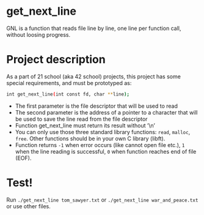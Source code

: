 # get_next_line
GNL is a function that reads file line by line, one line per function call, without loosing progress.

# Project description
As a part of 21 school (aka 42 school) projects, this project has some special requirements, and must be prototyped as:
```sh
int get_next_line(int const fd, char **line);
```
- The first parameter is the file descriptor that will be used to read
- The second parameter is the address of a pointer to a character that will be used to save the line read from the file descriptor
- Function get_next_line must return its result without ’\n’
- You can only use those three standard library functions: `read`, `malloc`, `free`. Other functions should be in your own С library (libft).
- Function returns `-1` when error occurs (like cannot open file etc.), `1` when the line reading is successful, `0` when function reaches end of file (EOF).

# Test!
Run `./get_next_line tom_sawyer.txt` or `./get_next_line war_and_peace.txt` or use other files.
